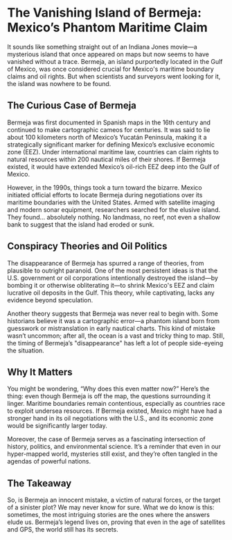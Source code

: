 # The Vanishing Island of Bermeja: Mexico’s Phantom Maritime Claim

It sounds like something straight out of an Indiana Jones movie—a mysterious island that once appeared on maps but now seems to have vanished without a trace. Bermeja, an island purportedly located in the Gulf of Mexico, was once considered crucial for Mexico's maritime boundary claims and oil rights. But when scientists and surveyors went looking for it, the island was nowhere to be found.

## The Curious Case of Bermeja

Bermeja was first documented in Spanish maps in the 16th century and continued to make cartographic cameos for centuries. It was said to lie about 100 kilometers north of Mexico’s Yucatán Peninsula, making it a strategically significant marker for defining Mexico’s exclusive economic zone (EEZ). Under international maritime law, countries can claim rights to natural resources within 200 nautical miles of their shores. If Bermeja existed, it would have extended Mexico’s oil-rich EEZ deep into the Gulf of Mexico.

However, in the 1990s, things took a turn toward the bizarre. Mexico initiated official efforts to locate Bermeja during negotiations over its maritime boundaries with the United States. Armed with satellite imaging and modern sonar equipment, researchers searched for the elusive island. They found… absolutely nothing. No landmass, no reef, not even a shallow bank to suggest that the island had eroded or sunk.

## Conspiracy Theories and Oil Politics

The disappearance of Bermeja has spurred a range of theories, from plausible to outright paranoid. One of the most persistent ideas is that the U.S. government or oil corporations intentionally destroyed the island—by bombing it or otherwise obliterating it—to shrink Mexico's EEZ and claim lucrative oil deposits in the Gulf. This theory, while captivating, lacks any evidence beyond speculation.

Another theory suggests that Bermeja was never real to begin with. Some historians believe it was a cartographic error—a phantom island born from guesswork or mistranslation in early nautical charts. This kind of mistake wasn’t uncommon; after all, the ocean is a vast and tricky thing to map. Still, the timing of Bermeja’s "disappearance" has left a lot of people side-eyeing the situation.

## Why It Matters

You might be wondering, “Why does this even matter now?” Here’s the thing: even though Bermeja is off the map, the questions surrounding it linger. Maritime boundaries remain contentious, especially as countries race to exploit undersea resources. If Bermeja existed, Mexico might have had a stronger hand in its oil negotiations with the U.S., and its economic zone would be significantly larger today.

Moreover, the case of Bermeja serves as a fascinating intersection of history, politics, and environmental science. It’s a reminder that even in our hyper-mapped world, mysteries still exist, and they’re often tangled in the agendas of powerful nations.

## The Takeaway

So, is Bermeja an innocent mistake, a victim of natural forces, or the target of a sinister plot? We may never know for sure. What we do know is this: sometimes, the most intriguing stories are the ones where the answers elude us. Bermeja’s legend lives on, proving that even in the age of satellites and GPS, the world still has its secrets.